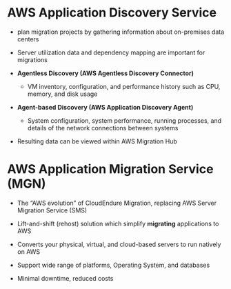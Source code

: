 # AWS Application Discovery Service

- plan migration projects by gathering information about on-premises data centers
- Server utilization data and dependency mapping are important for migrations

- **Agentless Discovery (AWS Agentless Discovery Connector)**
    - VM inventory, configuration, and performance history such as CPU, memory, and disk usage
- **Agent-based Discovery (AWS Application Discovery Agent)**
    - System configuration, system performance, running processes, and details of the network connections between systems

- Resulting data can be viewed within AWS Migration Hub

# AWS Application Migration Service (MGN)

- The “AWS evolution” of CloudEndure Migration, replacing AWS Server Migration Service (SMS)

- Lift-and-shift (rehost) solution which simplify **migrating** applications to AWS
- Converts your physical, virtual, and cloud-based servers to run natively on AWS
- Support wide range of platforms, Operating System, and databases
- Minimal downtime, reduced costs